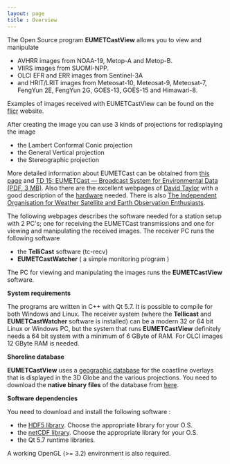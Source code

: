 ```yaml
---
layout: page
title : Overview
---
```


The Open Source program **EUMETCastView** allows you to view and manipulate

- AVHRR images from NOAA-19, Metop-A and Metop-B.
- VIIRS images from SUOMI-NPP.
- OLCI EFR and ERR images from Sentinel-3A
- and HRIT/LRIT images from Meteosat-10, Meteosat-9, Meteosat-7, FengYun 2E, FengYun 2G, GOES-13, GOES-15 and Himawari-8.
 
Examples of images received with EUMETCastView can be found on the <a href="https://www.flickr.com/photos/137270544@N02/">flicr</a> website.

After creating the image you can use 3 kinds of projections for redisplaying the image

- the Lambert Conformal Conic projection
- the General Vertical projection
- the Stereographic projection

<div class="message">
More detailed information about EUMETCast can be obtained from <a href="http://www.eumetsat.int/website/home/Data/DataDelivery/EUMETCast/index.html">this page</a> and <a href="http://www.eumetsat.int/website/wcm/idc/idcplg?IdcService=GET_FILE&dDocName=PDF_TD15_EUMETCAST&RevisionSelectionMethod=LatestReleased&Rendition=Web">TD 15: EUMETCast — Broadcast System for Environmental Data (PDF, 3 MB)</a>. Also there are the excellent webpages of <a href= "http://www.satsignal.eu/">David Taylor</a> with a good description of the <a href="http://www.satsignal.eu/wxsat/atovs/index.html">hardware</a> needed. There is also <a href="http://www.geo-web.org.uk/">The Independent Organisation for Weather Satellite and Earth Observation Enthusiasts</a>.
</div>

The following webpages describes the software needed for a station setup with 2 PC's; one for receiving the EUMETCast transmissions and one for viewing and manipulating the received images.
The receiver PC runs the following software

- the **TelliCast** software (tc-recv)
- **EUMETCastWatcher** ( a simple monitoring program )

The PC for viewing and manipulating the images runs the **EUMETCastView** software.

**System requirements**

The programs are written in C++ with Qt 5.7. It is possible to compile for both Windows and Linux.
The receiver system (where the **Tellicast** and **EUMETCastWatcher** software is installed) can be a modern 32 or 64 bit Linux or Windows PC, but the system that runs **EUMETCastView** definitely needs a 64 bit system with a minimum of 6 GByte of RAM. For OLCI images 12 GByte RAM is needed.

**Shoreline database**

**EUMETCastView** uses a  <a href="http://www.soest.hawaii.edu/pwessel/gshhg/">geographic database</a> for the coastline overlays that is displayed in the 3D Globe and the various projections. You need to download the **native binary files** of the database from <a href="http://www.soest.hawaii.edu/pwessel/gshhg/gshhg-bin-2.3.4.zip">here</a>.

**Software dependencies**

You need to download and install the following software :

- the <a href="https://www.hdfgroup.org/HDF5/release/obtain5.html">HDF5 library</a>. Choose the appropriate library for your O.S.
- the <a href="http://www.unidata.ucar.edu/software/netcdf/">netCDF library</a>. Choose the appropriate library for your O.S.
- the Qt 5.7 runtime libraries.

A working OpenGL (>= 3.2) environment is also required.

